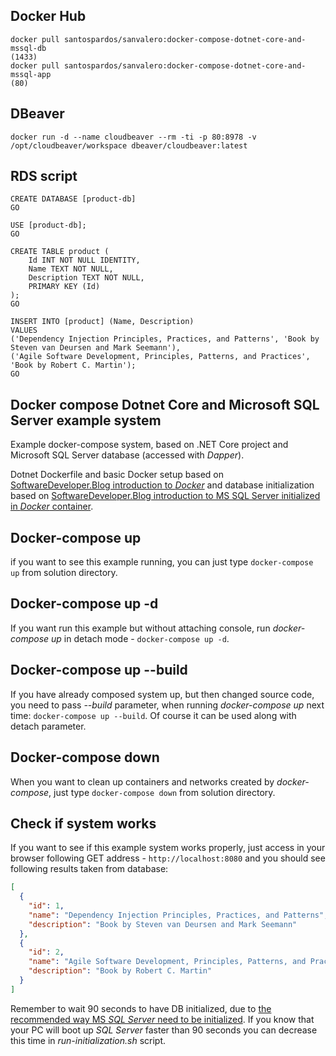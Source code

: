 ## Docker Hub
```
docker pull santospardos/sanvalero:docker-compose-dotnet-core-and-mssql-db
(1433)
docker pull santospardos/sanvalero:docker-compose-dotnet-core-and-mssql-app 
(80)
```
## DBeaver
```
docker run -d --name cloudbeaver --rm -ti -p 80:8978 -v /opt/cloudbeaver/workspace dbeaver/cloudbeaver:latest
```
## RDS script
```
CREATE DATABASE [product-db]
GO

USE [product-db];
GO

CREATE TABLE product (
	Id INT NOT NULL IDENTITY,
	Name TEXT NOT NULL,
	Description TEXT NOT NULL,
	PRIMARY KEY (Id)
);
GO

INSERT INTO [product] (Name, Description)
VALUES 
('Dependency Injection Principles, Practices, and Patterns', 'Book by Steven van Deursen and Mark Seemann'),
('Agile Software Development, Principles, Patterns, and Practices', 'Book by Robert C. Martin'); 
GO
```

## Docker compose Dotnet Core and Microsoft SQL Server example system 

Example docker-compose system, based on .NET Core project and Microsoft SQL Server database (accessed with _Dapper_).

Dotnet Dockerfile and basic Docker setup based on [SoftwareDeveloper.Blog introduction to _Docker_](https://www.softwaredeveloper.blog/multi-project-dotnet-core-solution-in-docker-image) and database initialization based on [SoftwareDeveloper.Blog introduction to MS SQL Server initialized in _Docker_ container](https://www.softwaredeveloper.blog/initialize-mssql-in-docker-container).

## Docker-compose up
if you want to see this example running, you can just type `docker-compose up` from solution directory.

## Docker-compose up -d
If you want run this example but without attaching console, run _docker-compose up_ in detach mode - `docker-compose up -d`.

## Docker-compose up --build
If you have already composed system up, but then changed source code, you need to pass _--build_ parameter, when running _docker-compose up_ next time: `docker-compose up --build`.
Of course it can be used along with detach parameter.

## Docker-compose down
When you want to clean up containers and networks created by _docker-compose_, just type `docker-compose down` from solution directory.

## Check if system works
If you want to see if this example system works properly, just access in your browser following GET address - `http://localhost:8080` and you should see following results taken from database:

``` json
[
  {
    "id": 1,
    "name": "Dependency Injection Principles, Practices, and Patterns",
    "description": "Book by Steven van Deursen and Mark Seemann"
  },
  {
    "id": 2,
    "name": "Agile Software Development, Principles, Patterns, and Practices",
    "description": "Book by Robert C. Martin"
  }
]
```
Remember to wait 90 seconds to have DB initialized, due to [the recommended way MS _SQL Server_ need to be initialized](https://www.softwaredeveloper.blog/initialize-mssql-in-docker-container).
If you know that your PC will boot up _SQL Server_ faster than 90 seconds you can decrease this time in _run-initialization.sh_ script.
